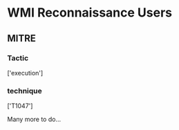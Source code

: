 # WMI Reconnaissance Users

## MITRE

### Tactic
['execution']

### technique
['T1047']

Many more to do...
